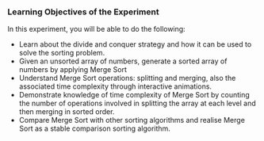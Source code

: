 ### Learning Objectives of the Experiment

In this experiment, you will be able to do the following:

   - Learn about the divide and conquer strategy and how it can be used to solve the sorting problem.
   - Given an unsorted array of numbers, generate a sorted array of numbers by applying Merge Sort
   - Understand Merge Sort operations: splitting and merging, also the associated time complexity through interactive animations.
   - Demonstrate knowledge of time complexity of Merge Sort by counting the number of operations involved in splitting the array at each level and then merging in sorted order.
   - Compare Merge Sort with other sorting algorithms and realise Merge Sort as a stable comparison sorting algorithm.


